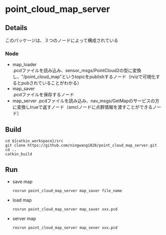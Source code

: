 # point_cloud_map_server
## Details
このパッケージは、３つのノードによって構成されている
### Node
* map_loader  
.pcdファイルを読み込み、sensor_msgs/PointCloud2の型に変換し、"/point_cloud_map"というtopicをpublishするノード（rvizで可視化するとpubされていることがわかる） 
* map_saver    
.pcdファイルを保存するノード
* map_server
.pcdファイルを読み込み、nav_msgs/GetMapのサービスの方に変換しtrueで返すノード（amclノードに点群情報を渡すことができるノード）
## Build
  ```shell 
  cd ${catkin_workspace}/src
  git clone https://github.com/ningwang1028/point_cloud_map_server.git
  cd ..
  catkin_build
  ```
## Run 
* save map
  ```shell  
  rosrun point_cloud_map_server map_saver file_name
  ```
* load map
    ```shell  
  rosrun point_cloud_map_server map_saver xxx.pcd 
  ```
* server map
    ```shell  
  rosrun point_cloud_map_server map_sever xxx.pcd 
  ```
